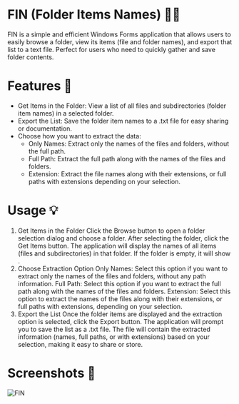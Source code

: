 # FIN (Folder Items Names) 📂✨
FIN is a simple and efficient Windows Forms application that allows users to easily browse a folder, view its items (file and folder names), and export that list to a text file. Perfect for users who need to quickly gather and save folder contents.

# Features 🚀
- Get Items in the Folder: View a list of all files and subdirectories (folder item names) in a selected folder.
- Export the List: Save the folder item names to a .txt file for easy sharing or documentation.
- Choose how you want to extract the data:
  - Only Names: Extract only the names of the files and folders, without the full path.
  - Full Path: Extract the full path along with the names of the files and folders.
  - Extension: Extract the file names along with their extensions, or full paths with extensions depending on your selection.

# Usage 💡
1. Get Items in the Folder
Click the Browse button to open a folder selection dialog and choose a folder.
After selecting the folder, click the Get Items button. The application will display the names of all items (files and subdirectories) in that folder.
If the folder is empty, it will show <EMPTY FOLDER>.
2. Choose Extraction Option
Only Names: Select this option if you want to extract only the names of the files and folders, without any path information.
Full Path: Select this option if you want to extract the full path along with the names of the files and folders.
Extension: Select this option to extract the names of the files along with their extensions, or full paths with extensions, depending on your selection.
3. Export the List
Once the folder items are displayed and the extraction option is selected, click the Export button.
The application will prompt you to save the list as a .txt file. The file will contain the extracted information (names, full paths, or with extensions) based on your selection, making it easy to share or store.

# Screenshots 📸
![FIN](https://github.com/user-attachments/assets/90b18dfd-6ec6-4205-9be9-d798d5093f33)
